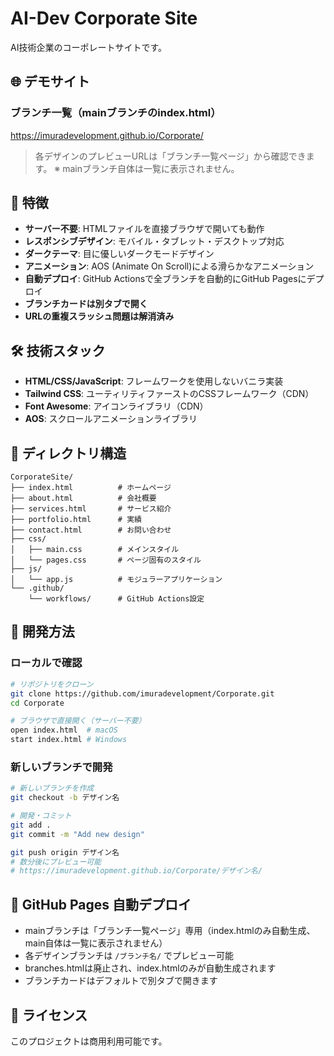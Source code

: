# AI-Dev Corporate Site

AI技術企業のコーポレートサイトです。

## 🌐 デモサイト

### ブランチ一覧（mainブランチのindex.html）
https://imuradevelopment.github.io/Corporate/

> 各デザインのプレビューURLは「ブランチ一覧ページ」から確認できます。
> ※ mainブランチ自体は一覧に表示されません。

## 🚀 特徴

- **サーバー不要**: HTMLファイルを直接ブラウザで開いても動作
- **レスポンシブデザイン**: モバイル・タブレット・デスクトップ対応
- **ダークテーマ**: 目に優しいダークモードデザイン
- **アニメーション**: AOS (Animate On Scroll)による滑らかなアニメーション
- **自動デプロイ**: GitHub Actionsで全ブランチを自動的にGitHub Pagesにデプロイ
- **ブランチカードは別タブで開く**
- **URLの重複スラッシュ問題は解消済み**

## 🛠 技術スタック

- **HTML/CSS/JavaScript**: フレームワークを使用しないバニラ実装
- **Tailwind CSS**: ユーティリティファーストのCSSフレームワーク（CDN）
- **Font Awesome**: アイコンライブラリ（CDN）
- **AOS**: スクロールアニメーションライブラリ

## 📁 ディレクトリ構造

```
CorporateSite/
├── index.html          # ホームページ
├── about.html          # 会社概要
├── services.html       # サービス紹介
├── portfolio.html      # 実績
├── contact.html        # お問い合わせ
├── css/
│   ├── main.css        # メインスタイル
│   └── pages.css       # ページ固有のスタイル
├── js/
│   └── app.js          # モジュラーアプリケーション
└── .github/
    └── workflows/      # GitHub Actions設定
```

## 🔧 開発方法

### ローカルで確認
```bash
# リポジトリをクローン
git clone https://github.com/imuradevelopment/Corporate.git
cd Corporate

# ブラウザで直接開く（サーバー不要）
open index.html  # macOS
start index.html # Windows
```

### 新しいブランチで開発
```bash
# 新しいブランチを作成
git checkout -b デザイン名

# 開発・コミット
git add .
git commit -m "Add new design"

git push origin デザイン名
# 数分後にプレビュー可能
# https://imuradevelopment.github.io/Corporate/デザイン名/
```

## 📝 GitHub Pages 自動デプロイ

- mainブランチは「ブランチ一覧ページ」専用（index.htmlのみ自動生成、main自体は一覧に表示されません）
- 各デザインブランチは `/ブランチ名/` でプレビュー可能
- branches.htmlは廃止され、index.htmlのみが自動生成されます
- ブランチカードはデフォルトで別タブで開きます

## 📄 ライセンス

このプロジェクトは商用利用可能です。